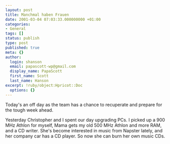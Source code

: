 ```yaml
---
layout: post
title: Manchmal haben Frauen
date: 2001-03-04 07:03:33.000000000 +01:00
categories:
- General
tags: []
status: publish
type: post
published: true
meta: {}
author:
  login: shanson
  email: papascott-wp@gmail.com
  display_name: PapaScott
  first_name: Scott
  last_name: Hanson
excerpt: !ruby/object:Hpricot::Doc
  options: {}
---
```

<p>Today's an off day as the team has a chance to recuperate and prepare for the tough week ahead.</p>
<p>Yesterday Christopher and I spent our day upgrading PCs. I picked up a 900 MHz Athlon for myself, Mama gets my old 500 MHz Athlon and more RAM, and a CD writer. She's become interested in music from Napster lately, and her company car has a CD player. So now she can burn her own music CDs.</p>
